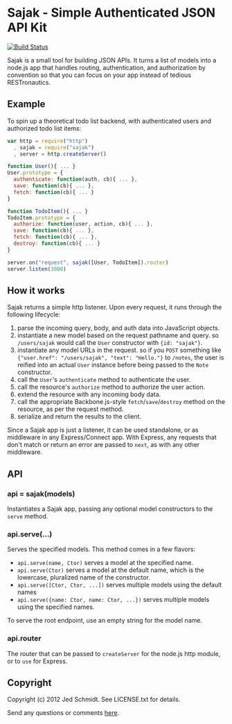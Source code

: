 Sajak - Simple Authenticated JSON API Kit
=========================================

[![Build Status](https://secure.travis-ci.org/jed/sajak.png)][travis]

Sajak is a small tool for building JSON APIs. It turns a list of models into a node.js app that handles routing, authentication, and authorization by convention so that you can focus on your app instead of tedious RESTronautics.

Example
-------

To spin up a theoretical todo list backend, with authenticated users and authorized todo list items:

```javascript
var http = require("http")
  , sajak = require("sajak")
  , server = http.createServer()

function User(){ ... }
User.prototype = {
  authenticate: function(auth, cb){ ... },
  save: function(cb){ ... },
  fetch: function(cb){ ... }
}

function TodoItem(){ ... }
TodoItem.prototype = {
  authorize: function(user, action, cb){ ... },
  save: function(cb){ ... },
  fetch: function(cb){ ... },
  destroy: function(cb){ ... }
}

server.on("request", sajak([User, TodoItem]).router)
server.listen(3000)
```

How it works
------------

Sajak returns a simple http listener. Upon every request, it runs through the following lifecycle:

1. parse the incoming query, body, and auth data into JavaScript objects.
2. instantiate a new model based on the request pathname and query. so `/users/sajak` would call the `User` constructor with `{id: "sajak"}`.
3. instantiate any model URLs in the request. so if you `POST` something like `{"user.href": "/users/sajak", "text": "Hello."}` to `/notes`, the user is reified into an actual `User` instance before being passed to the `Note` constructor.
4. call the `User`'s `authenticate` method to authenticate the user.
5. call the resource's `authorize` method to authorize the user action.
6. extend the resource with any incoming body data.
7. call the appropriate Backbone.js-style `fetch`/`save`/`destroy` method on the resource, as per the request method.
8. serialize and return the results to the client.

Since a Sajak app is just a listener, it can be used standalone, or as middleware in any Express/Connect app. With Express, any requests that don't match or return an error are passed to `next`, as with any other middleware.

API
---

### api = sajak(models)

Instantiates a Sajak app, passing any optional model constructors to the `serve` method.

### api.serve(...)

Serves the specified models. This method comes in a few flavors:

- `api.serve(name, Ctor)` serves a model at the specified name.
- `api.serve(Ctor)` serves a model at the default name, which is the lowercase, pluralized name of the constructor.
- `api.serve([Ctor, Ctor, ...])` serves multiple models using the default names
- `api.serve({name: Ctor, name: Ctor, ...})` serves multiple models using the specified names.

To serve the root endpoint, use an empty string for the model name.

### api.router

The router that can be passed to `createServer` for the node.js http module, or to `use` for Express.

Copyright
---------

Copyright (c) 2012 Jed Schmidt. See LICENSE.txt for details.

Send any questions or comments [here][twitter].

[twitter]: http://twitter.com/jedschmidt
[travis]: http://travis-ci.org/jed/sajak
